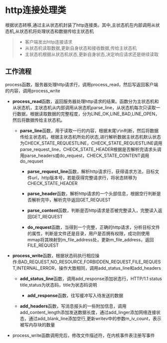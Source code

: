 
http连接处理类
===============
根据状态转移,通过主从状态机封装了http连接类。其中,主状态机在内部调用从状态机,从状态机将处理状态和数据传给主状态机
> * 客户端发出http连接请求
> * 从状态机读取数据,更新自身状态和接收数据,传给主状态机
> * 主状态机根据从状态机状态,更新自身状态,决定响应请求还是继续读取

工作流程
---------
process函数，服务器处理http请求行，调用process_read，然后写返回客户端的内容，调用process_write

* **process_read**函数，返回服务器处理http请求的结果。函数分为主状态机和从状态机，主状态机从内部调用从状态机parse_line，从状态机每次只读取一行数据，根据读取数据的完整程度，分为LINE_OK,LINE_BAD,LINE_OPEN，然后将数据传给主状态机。

    * **parse_line**函数，用于读取一行的内容，根据末尾\r\n判断，然后将数据传给主状态机，根据主状态机所处的状态,进行解析数据主状态机默认状态为CHECK_STATE_REQUESTLINE，CHECK_STATE_REQUESTLINE调用parse_request_line，CHECK_STATE_HEADER根据是否解析完请求头调用parse_headers或do_request，CHECK_STATE_CONTENT调用do_requset
    
        * **parse_request_line**函数，解析http请求行，获得请求方法，目标文件url，http版本号，若能获得完整请求行，将状态转移为CHECK_STATE_HEADER
	
		* **parse_header**函数，解析http请求的一个头部信息，根据空行判断是否解析完毕，解析完毕返回GET_REQUEST
	
		* **parse_content**函数，判断是否http请求是否被完整读入，完整读入返回GET_REQUEST
	
		* **do_request**函数，当得到一个完整，正确的http请求，分析目标文件的属性，判断是文件还是目录，用户是否拥有权限，成功则使用mmap将其映射到m_file_address处，更新m_file_address，返回FILE_REQUEST

* **process_write**函数，根据状态码执行相应操作:BAD_REQUEST,NO_RESOURCE,FORBIDDEN_REQUEST,FILE_REQUEST,INTERNAL_ERROR，操作大致相同，调用add_status_line和add_headers

	* **add_status_line**函数，调用add_response添加状态行，HTTP/1.1 status title,status为状态码，title为状态码说明
	
		* **add_response**函数，往写缓冲写入待发送的数据
		
	* **add_headers**函数，写消息报头的一些附加信息，调用add_content_length添加发送数据长度，通过add_linger添加网络连接状态，通过add_blank_line添加空行,更新writev中的参数m_iv_count，表示被写内存块的数量
	
* process_write函数调用完后，修改文件描述符，在内核事件表注册写事件
